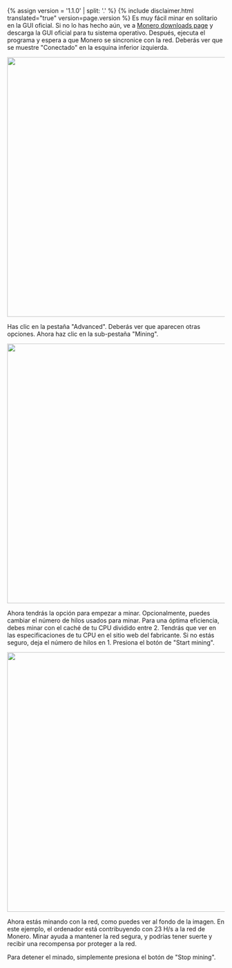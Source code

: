 {% assign version = '1.1.0' | split: '.' %}
{% include disclaimer.html translated="true" version=page.version %}
Es muy fácil minar en solitario en la GUI oficial. Si no lo has hecho aún, ve a <a href="{{site.baseurl}}/downloads/">Monero downloads page</a> y descarga la GUI oficial para tu sistema operativo. Después, ejecuta el programa y espera a que Monero se sincronice con la red. Deberás ver que se muestre "Conectado" en la esquina inferior izquierda.

<img src="png/solo_mine_GUI/01.PNG" style="width: 600px;"/>

Has clic en la pestaña "Advanced". Deberás ver que aparecen otras opciones. Ahora haz clic en la sub-pestaña "Mining".

<img src="png/solo_mine_GUI/02.PNG" style="width: 600px;"/>

Ahora tendrás la opción para empezar a minar. Opcionalmente, puedes cambiar el número de hilos usados para minar. Para una óptima eficiencia, debes minar con el caché de tu CPU dividido entre 2. Tendrás que ver en las especificaciones de tu CPU en el sitio web del fabricante. Si no estás seguro, deja el número de hilos en 1. Presiona el botón de "Start mining".

<img src="png/solo_mine_GUI/03.PNG" style="width: 600px;"/>

Ahora estás minando con la red, como puedes ver al fondo de la imagen. En este ejemplo, el ordenador está contribuyendo con 23 H/s a la red de Monero. Minar ayuda a mantener la red segura, y podrías tener suerte y recibir una recompensa por proteger a la red.

Para detener el minado, simplemente presiona el botón de "Stop mining".
